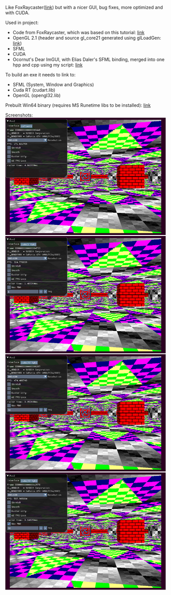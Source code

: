 Like FoxRaycaster([link](https://github.com/FRex/FoxRaycaster)) but with
a nicer GUI, bug fixes, more optimized and with CUDA.


Used in project:
* Code from FoxRaycaster, which was based on this tutorial: [link](https://lodev.org/cgtutor/raycasting.html)
* OpenGL 2.1 (header and source gl_core21 generated using glLoadGen: [link](https://bitbucket.org/alfonse/glloadgen/wiki/Home))
* SFML
* CUDA
* Ocornut's Dear ImGUI, with Elias Daler's SFML binding, merged into one hpp and cpp using my script: [link](https://gist.github.com/FRex/41b41708daf87d22cf3557766b9dff9b)


To build an exe it needs to link to:
* SFML (System, Window and Graphics)
* Cuda RT (cudart.lib)
* OpenGL (opengl32.lib)


Prebuilt Win64 binary (requires MS Runetime libs to be installed): [link](https://ln.sync.com/dl/ed28bda70/qfjxsbw9-yghp2bgw-akf26ki6-agbhfp4c)


Screenshots:
![sshot/sshot000003450.png](sshot/sshot000003450.png)
![sshot/sshot000004735.png](sshot/sshot000004735.png)
![sshot/sshot000008211.png](sshot/sshot000008211.png)
![sshot/sshot000012580.png](sshot/sshot000012580.png)

